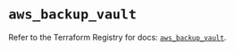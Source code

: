 # `aws_backup_vault`

Refer to the Terraform Registry for docs: [`aws_backup_vault`](https://registry.terraform.io/providers/hashicorp/aws/6.0.0/docs/resources/backup_vault).
